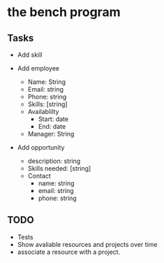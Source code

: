 # the bench program

## Tasks
- Add skill
- Add employee
   - Name: String
   - Email: string
   - Phone: string
   - Skills: [string]
   - Availablilty
      - Start: date
      - End: date
   - Manager: String


- Add opportunity
   - description: string
   - Skills needed: [string]
   - Contact
      - name: string
      - email: string
      - phone: string

## TODO
- Tests
- Show avaliable resources and projects over time
- associate a resource with a project.

